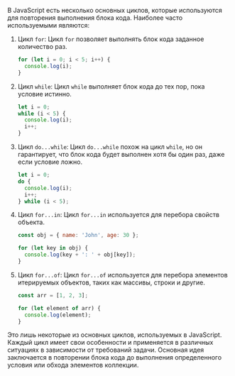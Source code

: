 В JavaScript есть несколько основных циклов, которые используются для повторения выполнения блока кода. Наиболее часто используемыми являются:

1. Цикл `for`: Цикл `for` позволяет выполнять блок кода заданное количество раз.

   ```javascript
   for (let i = 0; i < 5; i++) {
     console.log(i);
   }
   ```

2. Цикл `while`: Цикл `while` выполняет блок кода до тех пор, пока условие истинно.

   ```javascript
   let i = 0;
   while (i < 5) {
     console.log(i);
     i++;
   }
   ```

3. Цикл `do...while`: Цикл `do...while` похож на цикл `while`, но он гарантирует, что блок кода будет выполнен хотя бы один раз, даже если условие ложно.

   ```javascript
   let i = 0;
   do {
     console.log(i);
     i++;
   } while (i < 5);
   ```

4. Цикл `for...in`: Цикл `for...in` используется для перебора свойств объекта.

   ```javascript
   const obj = { name: 'John', age: 30 };

   for (let key in obj) {
     console.log(key + ': ' + obj[key]);
   }
   ```

5. Цикл `for...of`: Цикл `for...of` используется для перебора элементов итерируемых объектов, таких как массивы, строки и другие.

   ```javascript
   const arr = [1, 2, 3];

   for (let element of arr) {
     console.log(element);
   }
   ```

Это лишь некоторые из основных циклов, используемых в JavaScript. Каждый цикл имеет свои особенности и применяется в различных ситуациях в зависимости от требований задачи. Основная идея заключается в повторении блока кода до выполнения определенного условия или обхода элементов коллекции.